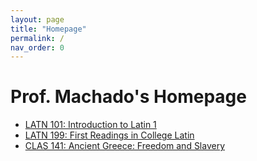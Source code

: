 ```yaml
---
layout: page
title: "Homepage"
permalink: /
nav_order: 0
---
```


# Prof. Machado's Homepage

- [LATN 101: Introduction to Latin 1](#)
- [LATN 199: First Readings in College Latin](#)
- [CLAS 141: Ancient Greece: Freedom and Slavery](#)
